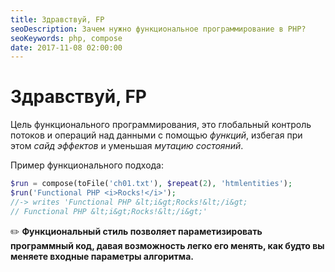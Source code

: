 ```yaml
---
title: Здравствуй, FP
seoDescription: Зачем нужно функциональное программирование в PHP?
seoKeywords: php, compose
date: 2017-11-08 02:00:00
---
```

# Здравствуй, FP

Цель функционального программирования, это глобальный контроль потоков и операций над данными с помощью *функций*, избегая при этом *сайд эффектов* и уменьшая *мутацию состояний*.

Пример функционального подхода:

```php
$run = compose(toFile('ch01.txt'), $repeat(2), 'htmlentities');
$run('Functional PHP <i>Rocks!</i>');
//-> writes 'Functional PHP &lt;i&gt;Rocks!&lt;/i&gt;
// Functional PHP &lt;i&gt;Rocks!&lt;/i&gt;'
```

:pencil2: **Функциональный стиль позволяет параметизировать программный код, давая возможность легко его менять, как будто вы меняете входные параметры алгоритма.**